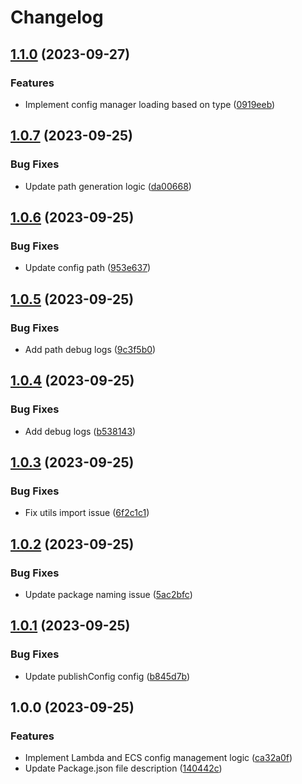 # Changelog

## [1.1.0](https://github.com/respond-io/config-manager-pkg/compare/v1.0.7...v1.1.0) (2023-09-27)


### Features

* Implement config manager loading based on type ([0919eeb](https://github.com/respond-io/config-manager-pkg/commit/0919eebf7e368cee570092b8cd3a72816ca3a0cd))

## [1.0.7](https://github.com/respond-io/config-manager-pkg/compare/v1.0.6...v1.0.7) (2023-09-25)


### Bug Fixes

* Update path generation logic ([da00668](https://github.com/respond-io/config-manager-pkg/commit/da00668520f872591f7897de2337be3a58dae3bf))

## [1.0.6](https://github.com/respond-io/config-manager-pkg/compare/v1.0.5...v1.0.6) (2023-09-25)


### Bug Fixes

* Update config path ([953e637](https://github.com/respond-io/config-manager-pkg/commit/953e637aeec3557b561c2f4ea49326756d028242))

## [1.0.5](https://github.com/respond-io/config-manager-pkg/compare/v1.0.4...v1.0.5) (2023-09-25)


### Bug Fixes

* Add path debug logs ([9c3f5b0](https://github.com/respond-io/config-manager-pkg/commit/9c3f5b064e22947b1c1873145c44d73ffa55ca06))

## [1.0.4](https://github.com/respond-io/config-manager-pkg/compare/v1.0.3...v1.0.4) (2023-09-25)


### Bug Fixes

* Add debug logs ([b538143](https://github.com/respond-io/config-manager-pkg/commit/b538143464e3b56300dd71499638390a291f3361))

## [1.0.3](https://github.com/respond-io/config-manager-pkg/compare/v1.0.2...v1.0.3) (2023-09-25)


### Bug Fixes

* Fix utils import issue ([6f2c1c1](https://github.com/respond-io/config-manager-pkg/commit/6f2c1c1d0979140629267806e4e0295c744d415e))

## [1.0.2](https://github.com/respond-io/config-manager-pkg/compare/v1.0.1...v1.0.2) (2023-09-25)


### Bug Fixes

* Update package naming issue ([5ac2bfc](https://github.com/respond-io/config-manager-pkg/commit/5ac2bfc1e2753f3100a72f87507cfdf9b64557fb))

## [1.0.1](https://github.com/respond-io/config-manager-pkg/compare/v1.0.0...v1.0.1) (2023-09-25)


### Bug Fixes

* Update publishConfig config ([b845d7b](https://github.com/respond-io/config-manager-pkg/commit/b845d7bc743489de0dbda35cd778d9d3d879d358))

## 1.0.0 (2023-09-25)


### Features

* Implement Lambda and ECS config management logic ([ca32a0f](https://github.com/respond-io/config-manager-pkg/commit/ca32a0fae3bf746656e7454cab20b557f3420397))
* Update Package.json file description ([140442c](https://github.com/respond-io/config-manager-pkg/commit/140442c2d95bbd11ec1abb6c8063a78d6cef0a94))
